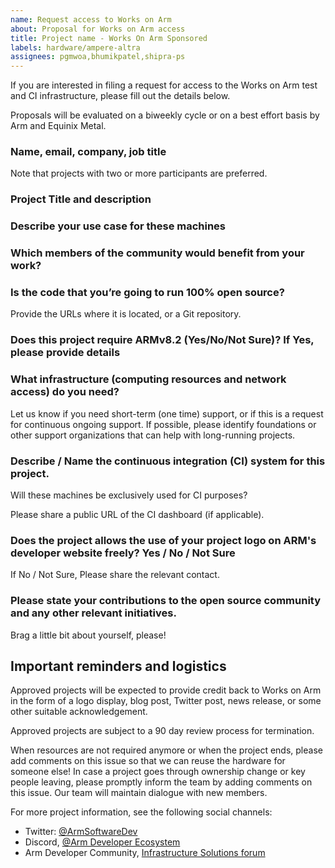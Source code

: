 ```yaml
---
name: Request access to Works on Arm
about: Proposal for Works on Arm access
title: Project name - Works On Arm Sponsored
labels: hardware/ampere-altra
assignees: pgmwoa,bhumikpatel,shipra-ps
---
```


If you are interested in filing a request for access to the Works on Arm test and 
CI infrastructure, please fill out the details below.

Proposals will be evaluated on a biweekly cycle or on a best effort basis by Arm and Equinix Metal.

### Name, email, company, job title

Note that projects with two or more participants are preferred.

### Project Title and description

### Describe your use case for these machines

### Which members of the community would benefit from your work?

### Is the code that you’re going to run 100% open source? 

Provide the URLs where it is located, or a Git repository.

### Does this project require ARMv8.2 (Yes/No/Not Sure)? If Yes, please provide details 

### What infrastructure (computing resources and network access) do you need?

Let us know if you need short-term (one time) support, or if this is a request for
continuous ongoing support. If possible, please identify foundations or other
support organizations that can help with long-running projects.

### Describe / Name the continuous integration (CI) system for this project.

Will these machines be exclusively used for CI purposes?

Please share a public URL of the CI dashboard (if applicable).

### Does the project allows the use of your project logo on ARM's developer website freely? Yes / No / Not Sure

If No / Not Sure, Please share the relevant contact.

### Please state your contributions to the open source community and any other relevant initiatives.

Brag a little bit about yourself, please!

## Important reminders and logistics

Approved projects will be expected to provide credit back to Works on Arm
in the form of a logo display, blog post, Twitter post, news release, or
some other suitable acknowledgement.

Approved projects are subject to a 90 day review process for termination.

When resources are not required anymore or when the project ends, please add comments on this issue so that we can reuse the hardware for someone else!
In case a project goes through ownership change or key people leaving, please promptly inform the team by adding comments on this issue. Our team will maintain dialogue with  new members.

For more project information, see the following social channels:

* Twitter: [@ArmSoftwareDev](https://twitter.com/ArmSoftwareDev)
* Discord, [@Arm Developer Ecosystem](https://discord.gg/H5ETM7C)
* Arm Developer Community, [Infrastructure Solutions forum](https://community.arm.com/developer/f/infrastructure-solution)
